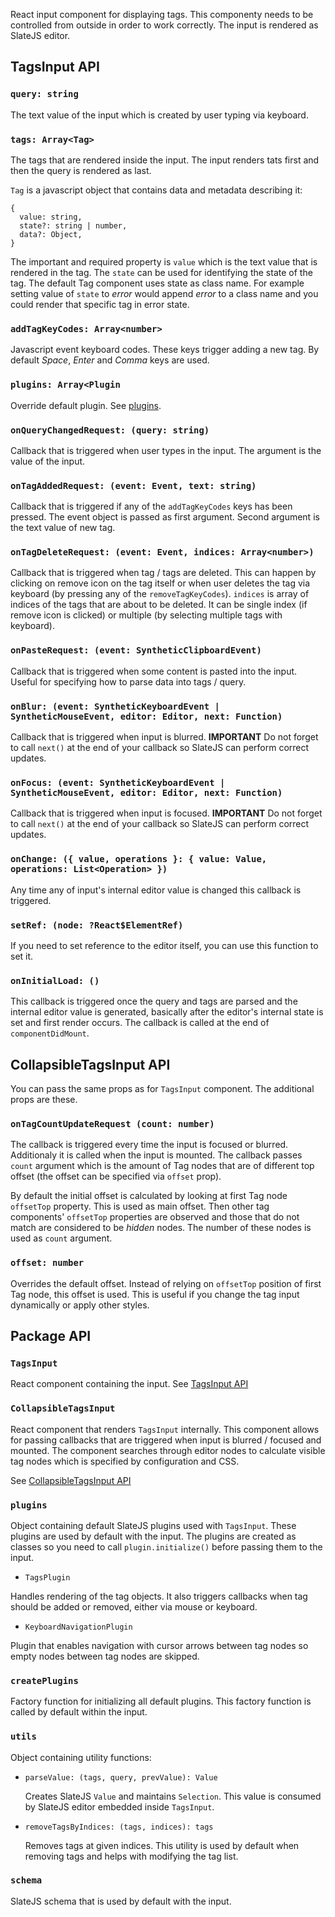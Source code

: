 React input component for displaying tags. This componenty needs to be controlled from outside in order to work correctly. The input is rendered as SlateJS editor.

## TagsInput API

### `query: string`

The text value of the input which is created by user typing via keyboard.

### `tags: Array<Tag>`

The tags that are rendered inside the input. The input renders tats first and then the query is rendered as last.

`Tag` is a javascript object that contains data and metadata describing it:

```
{
  value: string,
  state?: string | number,
  data?: Object,
}
```

The important and required property is `value` which is the text value that is rendered in the tag. The `state` can be used for identifying the state of the tag. The default Tag component uses state as class name. For example setting value of `state` to _error_ would append _error_ to a class name and you could render that specific tag in error state.

### `addTagKeyCodes: Array<number>`

Javascript event keyboard codes. These keys trigger adding a new tag. By default *Space*, *Enter* and *Comma* keys are used.

### `plugins: Array<Plugin`

Override default plugin. See [plugins](#plugins).

### `onQueryChangedRequest: (query: string)`

Callback that is triggered when user types in the input. The argument is the value of the input.

### `onTagAddedRequest: (event: Event, text: string)`

Callback that is triggered if any of the `addTagKeyCodes` keys has been pressed. The event object is passed as first argument. Second argument is the text value of new tag.

### `onTagDeleteRequest: (event: Event, indices: Array<number>)`

Callback that is triggered when tag / tags are deleted. This can happen by clicking on remove icon on the tag itself or when user deletes the tag via keyboard (by pressing any of the `removeTagKeyCodes`). `indices` is array of indices of the tags that are about to be deleted. It can be single index (if remove icon is clicked) or multiple (by selecting multiple tags with keyboard).

### `onPasteRequest: (event: SyntheticClipboardEvent)`

Callback that is triggered when some content is pasted into the input. Useful for specifying how to parse data into tags / query.

### `onBlur: (event: SyntheticKeyboardEvent | SyntheticMouseEvent, editor: Editor, next: Function)`

Callback that is triggered when input is blurred. **IMPORTANT** Do not forget to call `next()` at the end of your callback so SlateJS can perform correct updates.

### `onFocus: (event: SyntheticKeyboardEvent | SyntheticMouseEvent, editor: Editor, next: Function)`

Callback that is triggered when input is focused. **IMPORTANT** Do not forget to call `next()` at the end of your callback so SlateJS can perform correct updates.

### `onChange: ({ value, operations }: { value: Value, operations: List<Operation> })`

Any time any of input's internal editor value is changed this callback is triggered.

### `setRef: (node: ?React$ElementRef)`

If you need to set reference to the editor itself, you can use this function to set it.

### `onInitialLoad: ()`

This callback is triggered once the query and tags are parsed and the internal editor value is generated, basically after the editor's internal state is set and first render occurs. The callback is called at the end of `componentDidMount`.


## CollapsibleTagsInput API

You can pass the same props as for `TagsInput` component. The additional props are these.

### `onTagCountUpdateRequest (count: number)`

The callback is triggered every time the input is focused or blurred. Additionaly it is called when the input is mounted. The callback passes `count` argument which is the amount of Tag nodes that are of different top offset (the offset can be specified via `offset` prop).

By default the initial offset is calculated by looking at first Tag node `offsetTop` property. This is used as main offset. Then other tag components' `offsetTop` properties are observed and those that do not match are considered to be _hidden_ nodes. The number of these nodes is used as `count` argument.

### `offset: number`

Overrides the default offset. Instead of relying on `offsetTop` position of first Tag node, this offset is used. This is useful if you change the tag input dynamically or apply other styles.

## Package API

### `TagsInput`

React component containing the input. See [TagsInput API](#tagsinput-api)

### `CollapsibleTagsInput`

React component that renders `TagsInput` internally. This component allows for passing callbacks that are triggered when input is blurred / focused and mounted. The component searches through editor nodes to calculate visible tag nodes which is specified by configuration and CSS.

See [CollapsibleTagsInput API](#collapsibletagsinput-api)

### `plugins`

Object containing default SlateJS plugins used with `TagsInput`. These plugins are used by default with the input. The plugins are created as classes so you need to call `plugin.initialize()` before passing them to the input.

- `TagsPlugin`

Handles rendering of the tag objects. It also triggers callbacks when tag should be added or removed, either via mouse or keyboard.

- `KeyboardNavigationPlugin`

Plugin that enables navigation with cursor arrows between tag nodes so empty nodes between tag nodes are skipped.

### `createPlugins`

Factory function for initializing all default plugins. This factory function is called by default within the input.

### `utils`

Object containing utility functions:

- `parseValue: (tags, query, prevValue): Value`

    Creates SlateJS `Value` and maintains `Selection`. This value is consumed by SlateJS editor embedded inside `TagsInput`.

- `removeTagsByIndices: (tags, indices): tags`

    Removes tags at given indices. This utility is used by default when removing tags and helps with modifying the tag list.

### `schema`

SlateJS schema that is used by default with the input.

